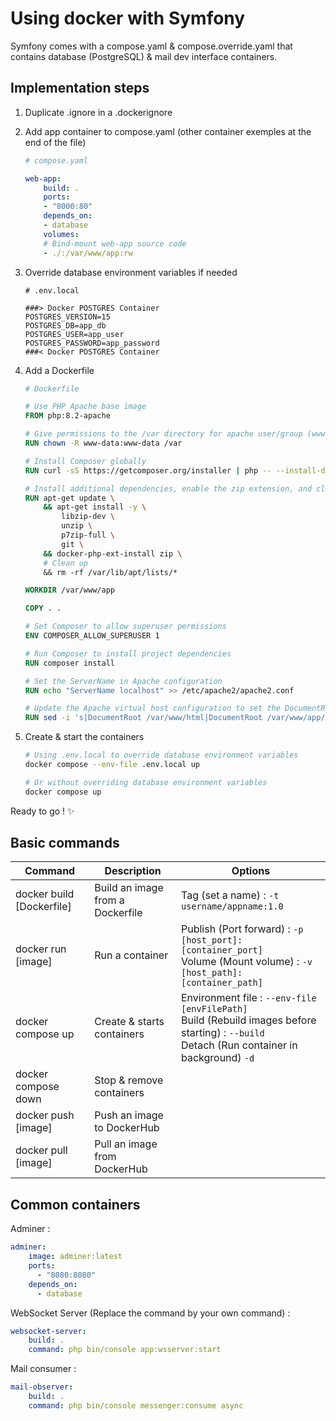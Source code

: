 # Using docker with Symfony

Symfony comes with a compose.yaml & compose.override.yaml that contains database (PostgreSQL) & mail dev interface containers.

## Implementation steps

1. Duplicate .ignore in a .dockerignore
2. Add app container to compose.yaml (other container exemples at the end of the file)

    ```yaml
    # compose.yaml

    web-app:
        build: . 
        ports:
        - "8000:80"
        depends_on:
        - database
        volumes:
        # Bind-mount web-app source code
        - ./:/var/www/app:rw
    ```

3. Override database environment variables if needed

    ```properties
    # .env.local
    
    ###> Docker POSTGRES Container
    POSTGRES_VERSION=15
    POSTGRES_DB=app_db
    POSTGRES_USER=app_user
    POSTGRES_PASSWORD=app_password
    ###< Docker POSTGRES Container
    ```

4. Add a Dockerfile

    ```dockerfile
    # Dockerfile

    # Use PHP Apache base image
    FROM php:8.2-apache

    # Give permissions to the /var directory for apache user/group (www-data)
    RUN chown -R www-data:www-data /var

    # Install Composer globally
    RUN curl -sS https://getcomposer.org/installer | php -- --install-dir=/usr/local/bin --filename=composer

    # Install additional dependencies, enable the zip extension, and clean up
    RUN apt-get update \
        && apt-get install -y \
            libzip-dev \
            unzip \
            p7zip-full \
            git \
        && docker-php-ext-install zip \
        # Clean up
        && rm -rf /var/lib/apt/lists/*

    WORKDIR /var/www/app

    COPY . .

    # Set Composer to allow superuser permissions
    ENV COMPOSER_ALLOW_SUPERUSER 1

    # Run Composer to install project dependencies
    RUN composer install

    # Set the ServerName in Apache configuration
    RUN echo "ServerName localhost" >> /etc/apache2/apache2.conf

    # Update the Apache virtual host configuration to set the DocumentRoot of the app
    RUN sed -i 's|DocumentRoot /var/www/html|DocumentRoot /var/www/app/public|' /etc/apache2/sites-available/000-default.conf
    ```

5. Create & start the containers

    ```bash
    # Using .env.local to override database environment variables
    docker compose --env-file .env.local up

    # Or without overriding database environment variables
    docker compose up
    ```

Ready to go ! ✨

## Basic commands

| Command | Description | Options |
|-|-|-|
| docker build [Dockerfile] | Build an image from a Dockerfile | Tag (set a name) : `-t username/appname:1.0` |
| docker run [image] | Run a container | Publish (Port forward) : `-p [host_port]:[container_port]` <br>Volume (Mount volume) : `-v [host_path]:[container_path]` |
| docker compose up | Create & starts containers | Environment file : `--env-file [envFilePath]`<br> Build (Rebuild images before starting) : `--build` <br> Detach (Run container in background) `-d` |
| docker compose down | Stop & remove containers | |
| docker push [image] | Push an image to DockerHub | |
| docker pull [image] | Pull an image from DockerHub | |

## Common containers

Adminer :

```yaml
adminer:
    image: adminer:latest
    ports:
      - "8080:8080"
    depends_on:
      - database
```

WebSocket Server (Replace the command by your own command) :

```yaml
websocket-server:
    build: .
    command: php bin/console app:wsserver:start
```

Mail consumer :

```yaml
mail-observer:
    build: .
    command: php bin/console messenger:consume async
```
